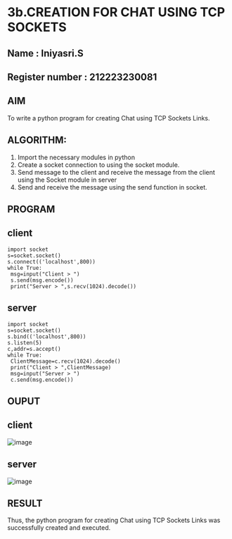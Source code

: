 # 3b.CREATION FOR CHAT USING TCP SOCKETS
## Name : Iniyasri.S
## Register number : 212223230081
## AIM
To write a python program for creating Chat using TCP Sockets Links.
## ALGORITHM:
1. Import the necessary modules in python
2. Create a socket connection to using the socket module.
3. Send message to the client and receive the message from the client using the Socket module in
 server
4. Send and receive the message using the send function in socket.
## PROGRAM
## client
```
import socket
s=socket.socket()
s.connect(('localhost',800))
while True:
 msg=input("Client > ")
 s.send(msg.encode())
 print("Server > ",s.recv(1024).decode())
```
## server
```
import socket
s=socket.socket()
s.bind(('localhost',800))
s.listen(5)
c,addr=s.accept()
while True:
 ClientMessage=c.recv(1024).decode()
 print("Client > ",ClientMessage)
 msg=input("Server > ")
 c.send(msg.encode())

```
## OUPUT
## client
![image](https://github.com/iniyasri4464/3b_CHAT_USING_TCP_SOCKETS/assets/152419072/3c83b57f-428e-424d-b558-4dee9a5ef167)
## server
![image](https://github.com/iniyasri4464/3b_CHAT_USING_TCP_SOCKETS/assets/152419072/291d44da-6ca8-4cd2-aa14-44880c00313d)

## RESULT
Thus, the python program for creating Chat using TCP Sockets Links was successfully 
created and executed.
